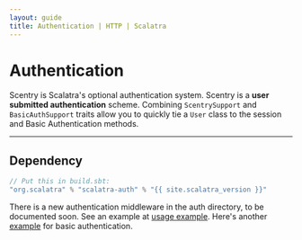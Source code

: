 ```yaml
---
layout: guide
title: Authentication | HTTP | Scalatra
---
```


<div class="page-header">
  <h1>Authentication</h1>
</div>


Scentry is Scalatra's optional authentication system.
Scentry is a **user submitted authentication** scheme.
Combining `ScentrySupport` and `BasicAuthSupport` traits allow you to quickly tie a
`User` class to the session and Basic Authentication methods.

---

## Dependency

```scala
// Put this in build.sbt:
"org.scalatra" % "scalatra-auth" % "{{ site.scalatra_version }}"
```

There is a new authentication middleware in the auth directory, to be
documented soon.  See an example at
[usage example](http://gist.github.com/660701).
Here's another [example](https://gist.github.com/732347) for basic authentication.

